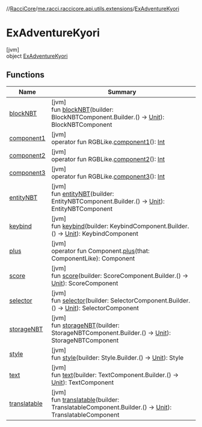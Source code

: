//[RacciCore](../../../index.md)/[me.racci.raccicore.api.utils.extensions](../index.md)/[ExAdventureKyori](index.md)

# ExAdventureKyori

[jvm]\
object [ExAdventureKyori](index.md)

## Functions

| Name | Summary |
|---|---|
| [blockNBT](block-n-b-t.md) | [jvm]<br>fun [blockNBT](block-n-b-t.md)(builder: BlockNBTComponent.Builder.() -&gt; [Unit](https://kotlinlang.org/api/latest/jvm/stdlib/kotlin/-unit/index.html)): BlockNBTComponent |
| [component1](component1.md) | [jvm]<br>operator fun RGBLike.[component1](component1.md)(): [Int](https://kotlinlang.org/api/latest/jvm/stdlib/kotlin/-int/index.html) |
| [component2](component2.md) | [jvm]<br>operator fun RGBLike.[component2](component2.md)(): [Int](https://kotlinlang.org/api/latest/jvm/stdlib/kotlin/-int/index.html) |
| [component3](component3.md) | [jvm]<br>operator fun RGBLike.[component3](component3.md)(): [Int](https://kotlinlang.org/api/latest/jvm/stdlib/kotlin/-int/index.html) |
| [entityNBT](entity-n-b-t.md) | [jvm]<br>fun [entityNBT](entity-n-b-t.md)(builder: EntityNBTComponent.Builder.() -&gt; [Unit](https://kotlinlang.org/api/latest/jvm/stdlib/kotlin/-unit/index.html)): EntityNBTComponent |
| [keybind](keybind.md) | [jvm]<br>fun [keybind](keybind.md)(builder: KeybindComponent.Builder.() -&gt; [Unit](https://kotlinlang.org/api/latest/jvm/stdlib/kotlin/-unit/index.html)): KeybindComponent |
| [plus](plus.md) | [jvm]<br>operator fun Component.[plus](plus.md)(that: ComponentLike): Component |
| [score](score.md) | [jvm]<br>fun [score](score.md)(builder: ScoreComponent.Builder.() -&gt; [Unit](https://kotlinlang.org/api/latest/jvm/stdlib/kotlin/-unit/index.html)): ScoreComponent |
| [selector](selector.md) | [jvm]<br>fun [selector](selector.md)(builder: SelectorComponent.Builder.() -&gt; [Unit](https://kotlinlang.org/api/latest/jvm/stdlib/kotlin/-unit/index.html)): SelectorComponent |
| [storageNBT](storage-n-b-t.md) | [jvm]<br>fun [storageNBT](storage-n-b-t.md)(builder: StorageNBTComponent.Builder.() -&gt; [Unit](https://kotlinlang.org/api/latest/jvm/stdlib/kotlin/-unit/index.html)): StorageNBTComponent |
| [style](style.md) | [jvm]<br>fun [style](style.md)(builder: Style.Builder.() -&gt; [Unit](https://kotlinlang.org/api/latest/jvm/stdlib/kotlin/-unit/index.html)): Style |
| [text](text.md) | [jvm]<br>fun [text](text.md)(builder: TextComponent.Builder.() -&gt; [Unit](https://kotlinlang.org/api/latest/jvm/stdlib/kotlin/-unit/index.html)): TextComponent |
| [translatable](translatable.md) | [jvm]<br>fun [translatable](translatable.md)(builder: TranslatableComponent.Builder.() -&gt; [Unit](https://kotlinlang.org/api/latest/jvm/stdlib/kotlin/-unit/index.html)): TranslatableComponent |
